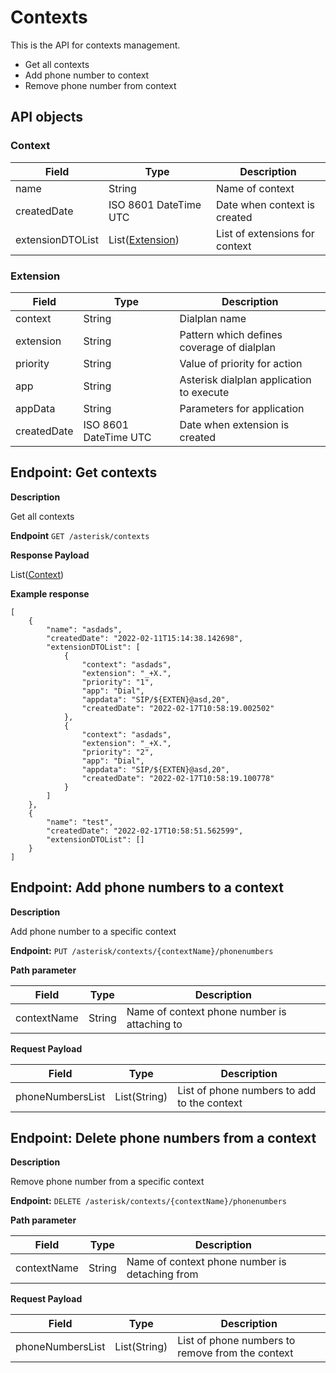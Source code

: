# Contexts
This is the API for contexts management.

* Get all contexts
* Add phone number to context
* Remove phone number from context

## API objects

### Context

Field               | Type                                       | Description
------------------- | -------------------------------------------| -------------------------------
name                | String                                     | Name of context
createdDate         | ISO 8601 DateTime UTC                      | Date when context is created
extensionDTOList    | List([Extension](/api/context/#extension)) | List of extensions for context

### Extension

Field               | Type                  | Description
------------------- | --------------------- | -----------------------------------------------
context             | String                | Dialplan name
extension           | String                | Pattern which defines coverage of dialplan
priority            | String                | Value of priority for action
app                 | String                | Asterisk dialplan application to execute
appData             | String                | Parameters for application
createdDate         | ISO 8601 DateTime UTC | Date when extension is created


## Endpoint: Get contexts

**Description**

Get all contexts

**Endpoint** `GET /asterisk/contexts`

**Response Payload**

List([Context](/api/context/#context))

**Example response**

```
[
    {
        "name": "asdads",
        "createdDate": "2022-02-11T15:14:38.142698",
        "extensionDTOList": [
            {
                "context": "asdads",
                "extension": "_+X.",
                "priority": "1",
                "app": "Dial",
                "appdata": "SIP/${EXTEN}@asd,20",
                "createdDate": "2022-02-17T10:58:19.002502"
            },
            {
                "context": "asdads",
                "extension": "_+X.",
                "priority": "2",
                "app": "Dial",
                "appdata": "SIP/${EXTEN}@asd,20",
                "createdDate": "2022-02-17T10:58:19.100778"
            }
        ]
    },
    {
        "name": "test",
        "createdDate": "2022-02-17T10:58:51.562599",
        "extensionDTOList": []
    }
]
```

## Endpoint: Add phone numbers to a context

**Description**

Add phone number to a specific context

**Endpoint:** `PUT /asterisk/contexts/{contextName}/phonenumbers`

**Path parameter**

Field           | Type          | Description
------------    | ------------  | ------------
contextName     | String        | Name of context phone number is attaching to


**Request Payload**

Field             | Type          | Description
------------      | ------------  | ------------
phoneNumbersList  | List(String)  | List of phone numbers to add to the context


## Endpoint: Delete phone numbers from a context

**Description**

Remove phone number from a specific context

**Endpoint:** `DELETE /asterisk/contexts/{contextName}/phonenumbers`

**Path parameter**

Field           | Type          | Description
------------    | ------------  | ------------
contextName     | String        | Name of context phone number is detaching from


**Request Payload**

Field             | Type          | Description
------------      | ------------  | ------------
phoneNumbersList  | List(String)  | List of phone numbers to remove from the context

